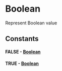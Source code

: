 # Boolean
Represent Boolean value
## Constants
#### FALSE - [Boolean](Boolean.html)
#### TRUE - [Boolean](Boolean.html)
